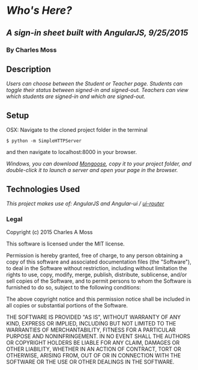 # _Who's Here?_
## _A sign-in sheet built with AngularJS, 9/25/2015_
### By Charles Moss
## Description
_Users can choose between the Student or Teacher page. Students can toggle their status between signed-in and signed-out. Teachers can view which students are signed-in and which are signed-out._

## Setup

OSX: Navigate to the cloned project folder in the terminal
```
$ python -m SimpleHTTPServer
```
and then navigate to localhost:8000 in your browser.

_Windows, you can download [Mongoose](https://code.google.com/p/mongoose/), copy it to your project folder, and double-click it to launch a server and open your page in the browser._  

## Technologies Used
_This project makes use of: AngularJS and Angular-ui / [ui-router](https://github.com/angular-ui/ui-router)_

### Legal
Copyright (c) 2015 Charles A Moss

This software is licensed under the MIT license.

Permission is hereby granted, free of charge, to any person obtaining a copy of this software and associated documentation files (the "Software"), to deal in the Software without restriction, including without limitation the rights to use, copy, modify, merge, publish, distribute, sublicense, and/or sell copies of the Software, and to permit persons to whom the Software is furnished to do so, subject to the following conditions:

The above copyright notice and this permission notice shall be included in all copies or substantial portions of the Software.

THE SOFTWARE IS PROVIDED "AS IS", WITHOUT WARRANTY OF ANY KIND, EXPRESS OR IMPLIED, INCLUDING BUT NOT LIMITED TO THE WARRANTIES OF MERCHANTABILITY, FITNESS FOR A PARTICULAR PURPOSE AND NONINFRINGEMENT. IN NO EVENT SHALL THE AUTHORS OR COPYRIGHT HOLDERS BE LIABLE FOR ANY CLAIM, DAMAGES OR OTHER LIABILITY, WHETHER IN AN ACTION OF CONTRACT, TORT OR OTHERWISE, ARISING FROM, OUT OF OR IN CONNECTION WITH THE SOFTWARE OR THE USE OR OTHER DEALINGS IN THE SOFTWARE.
